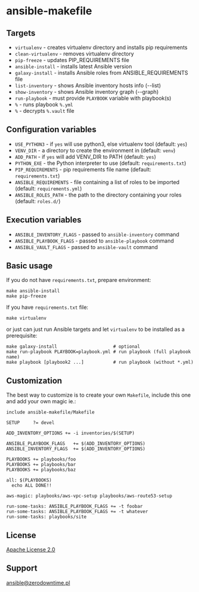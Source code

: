 # ansible-makefile

## Targets

- `virtualenv` - creates virtualenv directory and installs pip requirements
- `clean-virtualenv` - removes virtualenv directory
- `pip-freeze` - updates PIP_REQUIREMENTS file
- `ansible-install` - installs latest Ansible version
- `galaxy-install` - installs Ansible roles from ANSIBLE_REQUIREMENTS file
- `list-inventory` - shows Ansible inventory hosts info (--list)
- `show-inventory` - shows Ansible inventory graph (--graph)
- `run-playbook` - must provide `PLAYBOOK` variable with playbook(s)
- `%` - runs playbook `%.yml`
- `%` - decrypts `%.vault` file

## Configuration variables
- `USE_PYTHON3` - if `yes` will use python3, else virtualenv tool (default: `yes`)
- `VENV_DIR` - a directory to create the environment in (default: `venv`)
- `ADD_PATH` - if `yes` will add VENV_DIR to PATH (default: `yes`)
- `PYTHON_EXE` - the Python interpreter to use (default: `requirements.txt`)
- `PIP_REQUIREMENTS` - pip requirements file name (default: `requirements.txt`)
- `ANSIBLE_REQUIREMENTS` - file containing a list of roles to be imported (default: `requirements.yml`)
- `ANSIBLE_ROLES_PATH` - the path to the directory containing your roles (default: `roles.d/`)

## Execution variables
- `ANSIBLE_INVENTORY_FLAGS` - passed to `ansible-inventory` command
- `ANSIBLE_PLAYBOOK_FLAGS` - passed to `ansible-playbook` command
- `ANSIBLE_VAULT_FLAGS` - passed to `ansible-vault` command

## Basic usage

If you do not have `requirements.txt`, prepare environment:
```
make ansible-install
make pip-freeze
```

If you have `requirements.txt` file:
```
make virtualenv
```
or just can just run Ansible targets and let `virtualenv` to be installed as a prerequisite:
```
make galaxy-install                     # optional
make run-playbook PLAYBOOK=playbook.yml # run playbook (full playbook name)
make playbook [playbook2 ...]           # run playbook (without *.yml)
```

## Customization

The best way to customize is to create your own `Makefile`, include this one and add your own magic ie.:
```
include ansible-makefile/Makefile

SETUP     ?= devel

ADD_INVENTORY_OPTIONS += -i inventories/$(SETUP)

ANSIBLE_PLAYBOOK_FLAGS   += $(ADD_INVENTORY_OPTIONS)
ANSIBLE_INVENTORY_FLAGS  += $(ADD_INVENTORY_OPTIONS)

PLAYBOOKS += playbooks/foo
PLAYBOOKS += playbooks/bar
PLAYBOOKS += playbooks/baz

all: $(PLAYBOOKS)
  echo ALL DONE!!

aws-magic: playbooks/aws-vpc-setup playbooks/aws-route53-setup

run-some-tasks: ANSIBLE_PLAYBOOK_FLAGS += -t foobar
run-some-tasks: ANSIBLE_PLAYBOOK_FLAGS += -t whatever
run-some-tasks: playbooks/site
```
## License

[Apache License 2.0](LICENSE)

## Support

ansible@zerodowntime.pl
